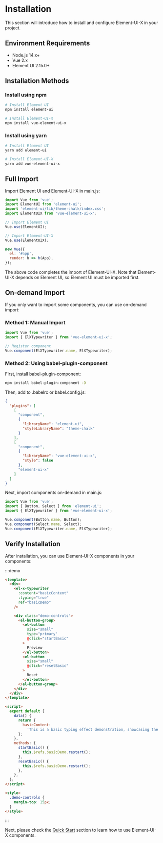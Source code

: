 # Installation

This section will introduce how to install and configure Element-UI-X in your project.

## Environment Requirements

- Node.js 14.x+
- Vue 2.x
- Element UI 2.15.0+

## Installation Methods

### Install using npm

```bash
# Install Element UI
npm install element-ui

# Install Element-UI-X
npm install vue-element-ui-x
```

### Install using yarn

```bash
# Install Element UI
yarn add element-ui

# Install Element-UI-X
yarn add vue-element-ui-x
```

## Full Import

Import Element UI and Element-UI-X in main.js:

```js
import Vue from 'vue';
import ElementUI from 'element-ui';
import 'element-ui/lib/theme-chalk/index.css';
import ElementUIX from 'vue-element-ui-x';

// Import Element UI
Vue.use(ElementUI);

// Import Element-UI-X
Vue.use(ElementUIX);

new Vue({
  el: '#app',
  render: h => h(App),
});
```

The above code completes the import of Element-UI-X. Note that Element-UI-X depends on Element UI, so Element UI must be imported first.

## On-demand Import

If you only want to import some components, you can use on-demand import:

### Method 1: Manual Import

```js
import Vue from 'vue';
import { ElXTypewriter } from 'vue-element-ui-x';

// Register component
Vue.component(ElXTypewriter.name, ElXTypewriter);
```

### Method 2: Using babel-plugin-component

First, install babel-plugin-component:

```bash
npm install babel-plugin-component -D
```

Then, add to .babelrc or babel.config.js:

```json
{
  "plugins": [
    [
      "component",
      {
        "libraryName": "element-ui",
        "styleLibraryName": "theme-chalk"
      }
    ],
    [
      "component",
      {
        "libraryName": "vue-element-ui-x",
        "style": false
      },
      "element-ui-x"
    ]
  ]
}
```

Next, import components on-demand in main.js:

```js
import Vue from 'vue';
import { Button, Select } from 'element-ui';
import { ElXTypewriter } from 'vue-element-ui-x';

Vue.component(Button.name, Button);
Vue.component(Select.name, Select);
Vue.component(ElXTypewriter.name, ElXTypewriter);
```

## Verify Installation

After installation, you can use Element-UI-X components in your components:

:::demo

```html
<template>
  <div>
    <el-x-typewriter
      :content="basicContent"
      :typing="true"
      ref="basicDemo"
    />

    <div class="demo-controls">
      <el-button-group>
        <el-button
          size="small"
          type="primary"
          @click="startBasic"
        >
          Preview
        </el-button>
        <el-button
          size="small"
          @click="resetBasic"
        >
          Reset
        </el-button>
      </el-button-group>
    </div>
  </div>
</template>

<script>
  export default {
    data() {
      return {
        basicContent:
          'This is a basic typing effect demonstration, showcasing the basic functionality of the Typewriter component.',
      };
    },
    methods: {
      startBasic() {
        this.$refs.basicDemo.restart();
      },
      resetBasic() {
        this.$refs.basicDemo.restart();
      },
    },
  };
</script>

<style>
  .demo-controls {
    margin-top: 15px;
  }
</style>
```

:::

Next, please check the [Quick Start](./quickstart.md) section to learn how to use Element-UI-X components.
